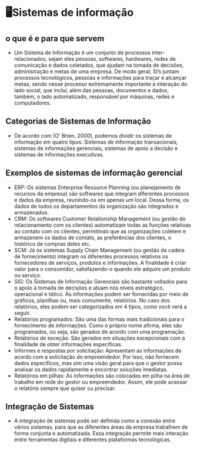 # 🖥️Sistemas de informação 

## o que é e para que servem  
- Um Sistema de Informação é um conjunto de processos inter-relacionados, sejam eles pessoas, softwares, hardwares, redes de comunicação e dados coletados, que ajudam na tomada de decisões, administração e metas de uma empresa. De modo geral, SI’s juntam processos tecnológicos, pessoas e informações para traçar e alcançar metas, sendo nesse processo extremamente importante a interação do lado social, que inclui, além das pessoas, documentos e dados, também, o lado automatizado, responsável por máquinas, redes e computadores.

## Categorias de Sistemas de Informação
- De acordo com (O' Brien, 2000), podemos dividir os sistemas de informação em quatro tipos: Sistemas de informação transacionais, sistemas de informações gerenciais, sistemas de apoio a decisão e sistemas de informações executivas.
## Exemplos de sistemas de informação gerencial
- ERP: 
Os sistemas Enterprise Resource Planning (ou planejamento de recursos da empresa) são softwares que integram diferentes processos e dados da empresa, reunindo-os em apenas um local.
Dessa forma, os dados de todos os departamentos da organização são integrados e armazenados.
- CRM:
Os softwares Customer Relationship Management (ou gestão do relacionamento com os clientes) automatizam todas as funções relativas ao contato com os clientes, permitindo que as organizações coletem e armazenem os dados de contato, as preferências dos clientes, o histórico de compras deles etc.
- SCM:
Já os sistemas Supply Chain Management (ou gestão da cadeia de fornecimento) integram os diferentes processos relativos os fornecedores de serviços, produtos e informações.
A finalidade é criar valor para o consumidor, satisfazendo-o quando ele adquire um produto ou serviço.
- SIG:
Os Sistemas de Informação Gerenciais são bastante voltados para o apoio à tomada de decisões e atuam nos níveis estratégico, operacional e tático.
As informações podem ser fornecidas por meio de gráficos, planilhas ou, mais comumente, relatórios.
No caso dos relatórios, eles podem ser categorizados em 4 tipos, como você verá a seguir.
- Relatórios programados:
São uma das formas mais tradicionais para o fornecimento de informações. Como o próprio nome afirma, eles são programados, ou seja, são gerados de acordo com uma programação.
- Relatórios de exceção:
São gerados em situações excepcionais com a finalidade de obter informações específicas.
- Informes e respostas por solicitação:
Apresentam as informações de acordo com a solicitação do empreendedor. Por isso, não fornecem dados específicos, mas sim uma visão geral para que o gestor possa analisar os dados rapidamente e encontrar soluções imediatas.
- Relatórios em pilhas:
As informações são colocadas em pilha na área de trabalho em rede do gestor ou empreendedor. Assim, ele pode acessar o relatório sempre que quiser ou precisar.

##  Integração de Sistemas
- A integração de sistemas pode ser definida como a conexão entre vários sistemas, para que as diferentes áreas da empresa trabalhem de forma conjunta e automatizada. Essa integração permite mais interação entre ferramentas digitais e diferentes plataformas tecnológicas.
